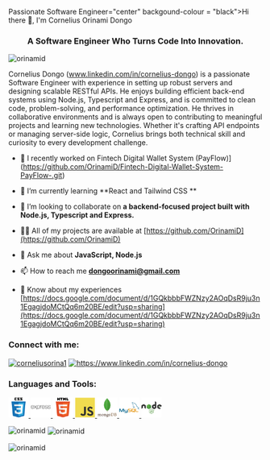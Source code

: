 Passionate Software Engineer="center" backgound-colour = "black">Hi there 👋, I'm Cornelius Orinami Dongo</h1>
<h3 align="center">A Software Engineer Who Turns Code Into Innovation.</h3>

<p align="left"> <img src="https://komarev.com/ghpvc/?username=orinamid&label=Profile%20views&color=0e75b6&style=flat" alt="orinamid" /> </p>

Cornelius Dongo (www.linkedin.com/in/cornelius-dongo) is a passionate Software Engineer with experience in setting up robust servers and designing scalable RESTful APIs. He enjoys building efficient back-end systems using Node.js, Typescript and Express, and is committed to clean code, problem-solving, and performance optimization.
He thrives in collaborative environments and is always open to contributing to meaningful projects and learning new technologies. Whether it's crafting API endpoints or managing server-side logic, Cornelius brings both technical skill and curiosity to every development challenge.

- 🔭 I recently worked on Fintech Digital Wallet System (PayFlow)](https://github.com/OrinamiD/Fintech-Digital-Wallet-System-PayFlow-.git)

- 🌱 I’m currently learning **React and Tailwind CSS **

- 👯 I’m looking to collaborate on **a backend-focused project built with Node.js, Typescript and Express.**

- 👨‍💻 All of my projects are available at [https://github.com/OrinamiD](https://github.com/OrinamiD)

- 💬 Ask me about **JavaScript, Node.js**

- 📫 How to reach me **dongoorinami@gmail.com**

- 📄 Know about my experiences [https://docs.google.com/document/d/1GQkbbbFWZNzy2AOqDsR9ju3n1EgagjdoMCtQq6m20BE/edit?usp=sharing](https://docs.google.com/document/d/1GQkbbbFWZNzy2AOqDsR9ju3n1EgagjdoMCtQq6m20BE/edit?usp=sharing)

<h3 align="left">Connect with me:</h3>
<p align="left">
<a href="https://twitter.com/corneliusorina1" target="blank"><img align="center" src="https://raw.githubusercontent.com/rahuldkjain/github-profile-readme-generator/master/src/images/icons/Social/twitter.svg" alt="corneliusorina1" height="30" width="40" /></a>
<a href="https://linkedin.com/in/https://www.linkedin.com/in/cornelius-dongo" target="blank"><img align="center" src="https://raw.githubusercontent.com/rahuldkjain/github-profile-readme-generator/master/src/images/icons/Social/linked-in-alt.svg" alt="https://www.linkedin.com/in/cornelius-dongo" height="30" width="40" /></a>
</p>

<h3 align="left">Languages and Tools:</h3>
<p align="left"> <a href="https://www.w3schools.com/css/" target="_blank" rel="noreferrer"> <img src="https://raw.githubusercontent.com/devicons/devicon/master/icons/css3/css3-original-wordmark.svg" alt="css3" width="40" height="40"/> </a> <a href="https://expressjs.com" target="_blank" rel="noreferrer"> <img src="https://raw.githubusercontent.com/devicons/devicon/master/icons/express/express-original-wordmark.svg" alt="express" width="40" height="40"/> </a> <a href="https://www.w3.org/html/" target="_blank" rel="noreferrer"> <img src="https://raw.githubusercontent.com/devicons/devicon/master/icons/html5/html5-original-wordmark.svg" alt="html5" width="40" height="40"/> </a> <a href="https://developer.mozilla.org/en-US/docs/Web/JavaScript" target="_blank" rel="noreferrer"> <img src="https://raw.githubusercontent.com/devicons/devicon/master/icons/javascript/javascript-original.svg" alt="javascript" width="40" height="40"/> </a> <a href="https://www.mongodb.com/" target="_blank" rel="noreferrer"> <img src="https://raw.githubusercontent.com/devicons/devicon/master/icons/mongodb/mongodb-original-wordmark.svg" alt="mongodb" width="40" height="40"/> </a> <a href="https://www.mysql.com/" target="_blank" rel="noreferrer"> <img src="https://raw.githubusercontent.com/devicons/devicon/master/icons/mysql/mysql-original-wordmark.svg" alt="mysql" width="40" height="40"/> </a> <a href="https://nodejs.org" target="_blank" rel="noreferrer"> <img src="https://raw.githubusercontent.com/devicons/devicon/master/icons/nodejs/nodejs-original-wordmark.svg" alt="nodejs" width="40" height="40"/> </a> </p>

<p><img align="left" src="https://github-readme-stats.vercel.app/api/top-langs?username=orinamid&show_icons=true&locale=en&layout=compact" alt="orinamid" /></p>

<p>&nbsp;<img align="center" src="https://github-readme-stats.vercel.app/api?username=orinamid&show_icons=true&locale=en" alt="orinamid" /></p>

<p><img align="center" src="https://github-readme-streak-stats.herokuapp.com/?user=orinamid&" alt="orinamid" /></p>

